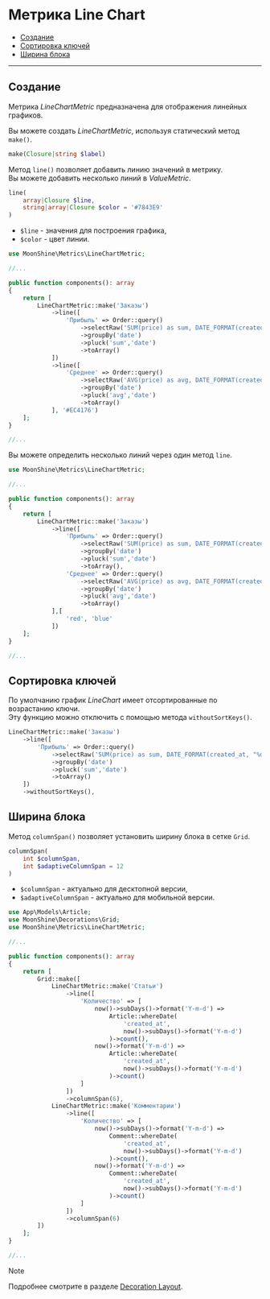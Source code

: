 # Метрика Line Chart  

- [Создание](#make)  
- [Сортировка ключей](#sorting-keys)  
- [Ширина блока](#column-span)  

---

<a name="make"></a>  
## Создание  

Метрика *LineChartMetric* предназначена для отображения линейных графиков.

Вы можете создать *LineChartMetric*, используя статический метод `make()`.

```php
make(Closure|string $label)
```

Метод `line()` позволяет добавить линию значений в метрику.  
Вы можете добавить несколько линий в *ValueMetric*.

```php
line(
    array|Closure $line,
    string|array|Closure $color = '#7843E9'
)
```

- `$line` - значения для построения графика,  
- `$color` - цвет линии.  

```php
use MoonShine\Metrics\LineChartMetric;

//...

public function components(): array
{
    return [
        LineChartMetric::make('Заказы')
            ->line([
                'Прибыль' => Order::query()
                    ->selectRaw('SUM(price) as sum, DATE_FORMAT(created_at, "%d.%m.%Y") as date')
                    ->groupBy('date')
                    ->pluck('sum','date')
                    ->toArray()
            ])
            ->line([
                'Среднее' => Order::query()
                    ->selectRaw('AVG(price) as avg, DATE_FORMAT(created_at, "%d.%m.%Y") as date')
                    ->groupBy('date')
                    ->pluck('avg','date')
                    ->toArray()
            ], '#EC4176')
    ];
}

//...
```

Вы можете определить несколько линий через один метод `line`.

```php
use MoonShine\Metrics\LineChartMetric;

//...

public function components(): array
{
    return [
        LineChartMetric::make('Заказы')
            ->line([
                'Прибыль' => Order::query()
                    ->selectRaw('SUM(price) as sum, DATE_FORMAT(created_at, "%d.%m.%Y") as date')
                    ->groupBy('date')
                    ->pluck('sum','date')
                    ->toArray(),
                'Среднее' => Order::query()
                    ->selectRaw('AVG(price) as avg, DATE_FORMAT(created_at, "%d.%m.%Y") as date')
                    ->groupBy('date')
                    ->pluck('avg','date')
                    ->toArray()
            ],[
                'red', 'blue'
            ])
    ];
}

//...
```

<a name="keys-sort"></a>  
## Сортировка ключей  

По умолчанию график *LineChart* имеет отсортированные по возрастанию ключи.  
Эту функцию можно отключить с помощью метода `withoutSortKeys()`.

```php
LineChartMetric::make('Заказы')
    ->line([
        'Прибыль' => Order::query()
            ->selectRaw('SUM(price) as sum, DATE_FORMAT(created_at, "%d.%m.%Y") as date')
            ->groupBy('date')
            ->pluck('sum','date')
            ->toArray()
    ])
    ->withoutSortKeys(),
```

<a name="column-span"></a>  
## Ширина блока  

Метод `columnSpan()` позволяет установить ширину блока в сетке `Grid`.

```php
columnSpan(
    int $columnSpan,
    int $adaptiveColumnSpan = 12
)
```

- `$columnSpan` - актуально для десктопной версии,  
- `$adaptiveColumnSpan` - актуально для мобильной версии.  

```php
use App\Models\Article;
use MoonShine\Decorations\Grid;
use MoonShine\Metrics\LineChartMetric;

//...

public function components(): array
{
    return [
        Grid::make([
            LineChartMetric::make('Статьи')
                ->line([
                    'Количество' => [
                        now()->subDays()->format('Y-m-d') =>
                            Article::whereDate(
                                'created_at',
                                now()->subDays()->format('Y-m-d')
                            )->count(),
                        now()->format('Y-m-d') =>
                            Article::whereDate(
                                'created_at',
                                now()->subDays()->format('Y-m-d')
                            )->count()
                    ]
                ])
                ->columnSpan(6),
            LineChartMetric::make('Комментарии')
                ->line([
                    'Количество' => [
                        now()->subDays()->format('Y-m-d') =>
                            Comment::whereDate(
                                'created_at',
                                now()->subDays()->format('Y-m-d')
                            )->count(),
                        now()->format('Y-m-d') =>
                            Comment::whereDate(
                                'created_at',
                                now()->subDays()->format('Y-m-d')
                            )->count()
                    ]
                ])
                ->columnSpan(6)
        ])
    ];
}

//...
```

> [!NOTE]
> Подробнее смотрите в разделе [Decoration Layout](/docs/{{version}}/components/decoration_layout).

